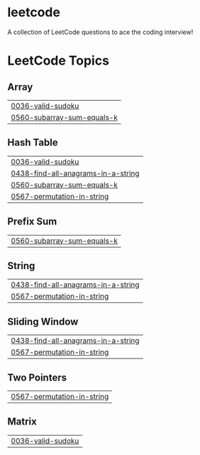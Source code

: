 # leetcode
A collection of LeetCode questions to ace the coding interview!

<!---LeetCode Topics Start-->
# LeetCode Topics
## Array
|  |
| ------- |
| [0036-valid-sudoku](https://github.com/architkakkar/leetcode/tree/master/0036-valid-sudoku) |
| [0560-subarray-sum-equals-k](https://github.com/architkakkar/leetcode/tree/master/0560-subarray-sum-equals-k) |
## Hash Table
|  |
| ------- |
| [0036-valid-sudoku](https://github.com/architkakkar/leetcode/tree/master/0036-valid-sudoku) |
| [0438-find-all-anagrams-in-a-string](https://github.com/architkakkar/leetcode/tree/master/0438-find-all-anagrams-in-a-string) |
| [0560-subarray-sum-equals-k](https://github.com/architkakkar/leetcode/tree/master/0560-subarray-sum-equals-k) |
| [0567-permutation-in-string](https://github.com/architkakkar/leetcode/tree/master/0567-permutation-in-string) |
## Prefix Sum
|  |
| ------- |
| [0560-subarray-sum-equals-k](https://github.com/architkakkar/leetcode/tree/master/0560-subarray-sum-equals-k) |
## String
|  |
| ------- |
| [0438-find-all-anagrams-in-a-string](https://github.com/architkakkar/leetcode/tree/master/0438-find-all-anagrams-in-a-string) |
| [0567-permutation-in-string](https://github.com/architkakkar/leetcode/tree/master/0567-permutation-in-string) |
## Sliding Window
|  |
| ------- |
| [0438-find-all-anagrams-in-a-string](https://github.com/architkakkar/leetcode/tree/master/0438-find-all-anagrams-in-a-string) |
| [0567-permutation-in-string](https://github.com/architkakkar/leetcode/tree/master/0567-permutation-in-string) |
## Two Pointers
|  |
| ------- |
| [0567-permutation-in-string](https://github.com/architkakkar/leetcode/tree/master/0567-permutation-in-string) |
## Matrix
|  |
| ------- |
| [0036-valid-sudoku](https://github.com/architkakkar/leetcode/tree/master/0036-valid-sudoku) |
<!---LeetCode Topics End-->